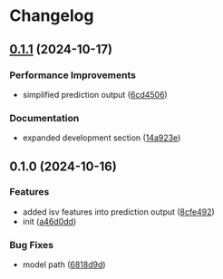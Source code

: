 # Changelog

## [0.1.1](https://github.com/geneton-ltd/genovisio_isv/compare/v0.1.0...v0.1.1) (2024-10-17)


### Performance Improvements

* simplified prediction output ([6cd4506](https://github.com/geneton-ltd/genovisio_isv/commit/6cd4506332855f8509599aab03294029acbe6186))


### Documentation

* expanded development section ([14a923e](https://github.com/geneton-ltd/genovisio_isv/commit/14a923e698bfd56d4540684782d265abeb13d742))

## 0.1.0 (2024-10-16)


### Features

* added isv features into prediction output ([8cfe492](https://github.com/geneton-ltd/genovisio_isv/commit/8cfe49266cf0d80bcc6bb13fc7cb502a8ae0fbbe))
* init ([a46d0dd](https://github.com/geneton-ltd/genovisio_isv/commit/a46d0dd10b6d8710f9ab28866490c84e598d1be5))


### Bug Fixes

* model path ([6818d9d](https://github.com/geneton-ltd/genovisio_isv/commit/6818d9dcfcc9ebe565c2e4f74eddb27dde82529d))

